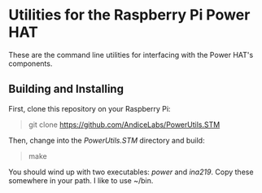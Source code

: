 # Utilities for the Raspberry Pi Power HAT
These are the command line utilities for interfacing with the Power HAT's components.

## Building and Installing
First, clone this repository on your Raspberry Pi:
>git clone https://github.com/AndiceLabs/PowerUtils.STM

Then, change into the *PowerUtils.STM* directory and build:
>make

You should wind up with two executables: *power* and *ina219*.  Copy these somewhere in your path.  I like to use ~/bin.
